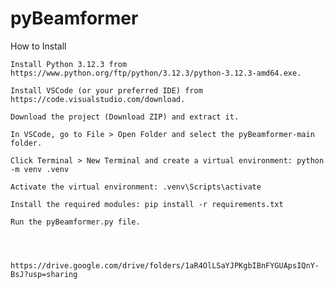 # pyBeamformer

How to Install

    Install Python 3.12.3 from https://www.python.org/ftp/python/3.12.3/python-3.12.3-amd64.exe.

    Install VSCode (or your preferred IDE) from https://code.visualstudio.com/download.

    Download the project (Download ZIP) and extract it.

    In VSCode, go to File > Open Folder and select the pyBeamformer-main folder.

    Click Terminal > New Terminal and create a virtual environment: python -m venv .venv

    Activate the virtual environment: .venv\Scripts\activate

    Install the required modules: pip install -r requirements.txt

    Run the pyBeamformer.py file.




    https://drive.google.com/drive/folders/1aR4OlLSaYJPKgbIBnFYGUApsIQnY-BsJ?usp=sharing
